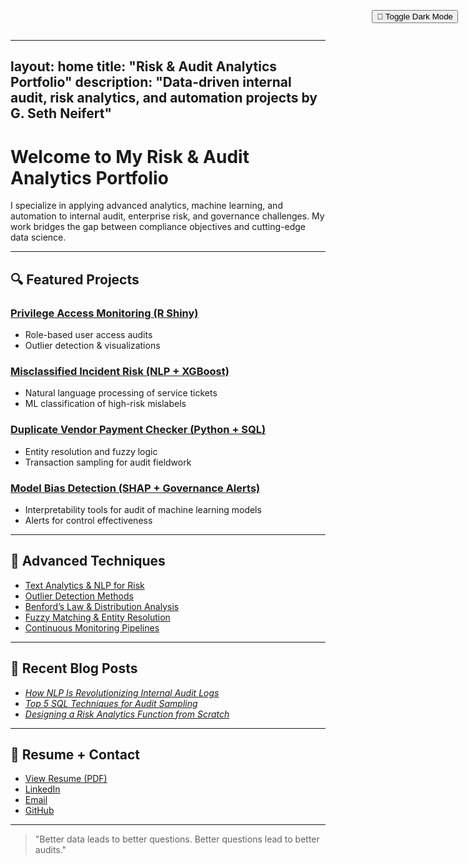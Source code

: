 <!-- Add this at the very top or bottom of index.md -->
<button id="toggle-dark" style="position:fixed;top:1rem;right:1rem;z-index:1000;">🌙 Toggle Dark Mode</button>
<script>
  const btn = document.getElementById('toggle-dark');
  const setMode = (on) => {
    document.body.classList.toggle('dark-mode', on);
    localStorage.setItem('darkMode', on ? '1' : '');
  };
  btn.onclick = () => setMode(!document.body.classList.contains('dark-mode'));
  // On load
  if (localStorage.getItem('darkMode')) setMode(true);
</script>

---
layout: home
title: "Risk & Audit Analytics Portfolio"
description: "Data-driven internal audit, risk analytics, and automation projects by G. Seth Neifert"
---

# Welcome to My Risk & Audit Analytics Portfolio

I specialize in applying advanced analytics, machine learning, and automation to internal audit, enterprise risk, and governance challenges. My work bridges the gap between compliance objectives and cutting-edge data science.

---

## 🔍 Featured Projects

### [Privilege Access Monitoring (R Shiny)](/projects/privileged-access-monitoring.md)
- Role-based user access audits
- Outlier detection & visualizations

### [Misclassified Incident Risk (NLP + XGBoost)](/projects/incident-risk-nlp.md)
- Natural language processing of service tickets
- ML classification of high-risk mislabels

### [Duplicate Vendor Payment Checker (Python + SQL)](/projects/duplicate-vendor-checker.md)
- Entity resolution and fuzzy logic
- Transaction sampling for audit fieldwork

### [Model Bias Detection (SHAP + Governance Alerts)](/projects/model-bias-detection)
- Interpretability tools for audit of machine learning models
- Alerts for control effectiveness

---

## 🧠 Advanced Techniques

- [Text Analytics & NLP for Risk](/techniques/nlp-risk)
- [Outlier Detection Methods](/techniques/outlier-detection)
- [Benford’s Law & Distribution Analysis](/techniques/benfords-law)
- [Fuzzy Matching & Entity Resolution](/techniques/fuzzy-matching)
- [Continuous Monitoring Pipelines](/techniques/monitoring)

---

## 📖 Recent Blog Posts

- *[How NLP Is Revolutionizing Internal Audit Logs](/blog/nlp-audit-logs)*
- *[Top 5 SQL Techniques for Audit Sampling](/blog/sql-audit-sampling)*
- *[Designing a Risk Analytics Function from Scratch](/blog/building-risk-analytics)*

---

## 📄 Resume + Contact

- [View Resume (PDF)](/assets/GSN_resume.pdf)
- [LinkedIn](https://www.linkedin.com/in/gsethneifert)
- [Email](mailto:sethneifert@example.com)
- [GitHub](https://github.com/yourusername)

---

> "Better data leads to better questions. Better questions lead to better audits."

